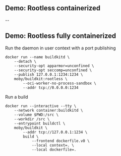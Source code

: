 ## Demo: Rootless containerized

<!-- include: containerized-0.command -->

<!-- include: containerized-1.command -->

--

## Demo: Rootless fully containerized

Run the daemon in user context with a port publishing

```plaintext
docker run --name buildkitd \
    --detach \
    --security-opt apparmor=unconfined \
    --security-opt seccomp=unconfined \
    --publish 127.0.0.1:1234:1234 \
    moby/buildkit:rootless \
        --oci-worker-no-process-sandbox \
        --addr tcp://0.0.0.0:1234
```

Run a build

```plaintext
docker run --interactive --tty \
    --network container:buildkitd \
    --volume $PWD:/src \
    --workdir /src \
    --entrypoint buildctl \
    moby/buildkit \
        --addr tcp://127.0.0.1:1234 \
        build \
            --frontend dockerfile.v0 \
            --local context=. \
            --local dockerfile=.
```
